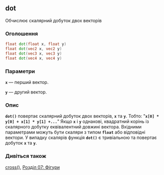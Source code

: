 ## dot
Обчислює скалярний добуток двох векторів

### Оголошення
```glsl
float dot(float x, float y)  
float dot(vec2 x, vec2 y)  
float dot(vec3 x, vec3 y)  
float dot(vec4 x, vec4 y)
```

### Параметри
**```x```** — перший вектор.

**```y```** — другий вектор.

### Опис
**```dot()```** повертає скалярний добуток двох векторів, **`x`** та **`y`**. Тобто: "**```x[0] * y[0] + x[1] * y[1] +...```**"
Якщо **`x`** і **`y`** однакові, квадратний корінь із скалярного добутку еквівалентний довжині вектора. Вхідними параметрами можуть бути скаляри з типом **`float`** або відповідні вектори. У випадку скалярів функція **```dot()```** є тривіальною та повертає добуток **`x`** та **`y`**.

<div class="codeAndCanvas" data="../07/circle.frag"></div>

### Дивіться також
[cross()](/glossary/?lan=ua&search=cross), [Розділ 07: Фігури](/07/?lan=ua)
